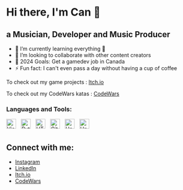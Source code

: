 # Hi there, I'm Can  👋 


## a Musician, Developer and Music Producer

- 🌱 I’m currently learning everything 🤣
- 👯 I’m looking to collaborate with other content creators
- 🥅 2024 Goals: Get a gamedev job in Canada
- ⚡ Fun fact: I can't even pass a day without having a cup of coffee

To check out my game projects : [Itch.io](https://cankcl.itch.io/)

To check out my CodeWars katas : [CodeWars](https://www.codewars.com/users/cankcl2)

### Languages and Tools:

<img align="left" alt="Visual Studio Code" width="26px" src="https://cdn.jsdelivr.net/gh/devicons/devicon/icons/vscode/vscode-original.svg" style="padding-right:10px;" />
<img align="left" alt="Python" width="26px" src="https://cdn.jsdelivr.net/gh/devicons/devicon/icons/python/python-original.svg" style="padding-right:10px;" />
<img align="left" alt="HTML5" width="26px" src="https://cdn.jsdelivr.net/gh/devicons/devicon/icons/html5/html5-original.svg" style="padding-right:10px;" />
<img align="left" alt="GitHub" width="26px" src="https://user-images.githubusercontent.com/3369400/139447912-e0f43f33-6d9f-45f8-be46-2df5bbc91289.png" style="padding-right:10px;" />
<img align="left" alt="Unity" width="26px" src="https://cdn.jsdelivr.net/gh/devicons/devicon/icons/unity/unity-original.svg" style="padding-right:10px;" />
<img align="left" alt="Unity" width="26px" src="https://cdn.jsdelivr.net/gh/devicons/devicon/icons/java/java-original.svg" style="padding-right:10px;" />


<br />
<br />

## Connect with me:

- [Instagram](https://www.instagram.com/can.akcali) 
- [LinkedIn](https://www.linkedin.com/in/h-can-akcali/)
- [Itch.io](https://cankcl.itch.io/)
- [CodeWars](https://www.codewars.com/users/cankcl2)

